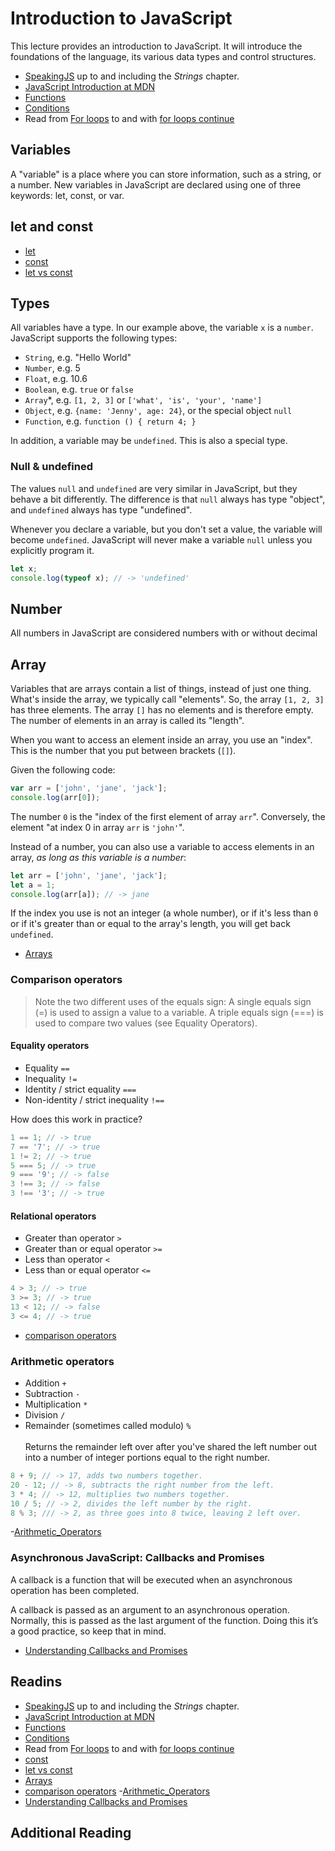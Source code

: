# Introduction to JavaScript

This lecture provides an introduction to JavaScript. It will introduce the foundations of the language, its various data types and control structures. 

- [SpeakingJS](http://speakingjs.com/es5/ch01.html) up to and including the *Strings* chapter.
- [JavaScript Introduction at MDN](https://developer.mozilla.org/en-US/docs/Web/JavaScript/Guide/Introduction)
- [Functions](http://javascript.info/function-basics)
- [Conditions](http://javascript.info/ifelse)
- Read from [For loops](http://javascript.info/while-for#the-for-loop) to and with  [for loops continue](http://javascript.info/while-for#continue)

## Variables

A "variable" is a place where you can store information, such as a string, or a number. New variables in JavaScript are declared using one of three keywords: let, const, or var.

## let and const

- [let](https://developer.mozilla.org/en-US/docs/Web/JavaScript/Reference/Statements/let)
- [const](https://developer.mozilla.org/nl/docs/Web/JavaScript/Reference/Statements/const)
- [let vs const](http://wesbos.com/let-vs-const/)

## Types

All variables have a type. In our example above, the variable `x` is a `number`. JavaScript supports the following types:

* `String`, e.g. "Hello World"
* `Number`, e.g. 5
* `Float`, e.g. 10.6
* `Boolean`, e.g. `true` or `false`
* `Array`\*, e.g. `[1, 2, 3]` or `['what', 'is', 'your', 'name']`
* `Object`, e.g. `{name: 'Jenny', age: 24}`, or the special object `null`
* `Function`, e.g. `function () { return 4; }`

In addition, a variable may be `undefined`. This is also a special type.

### Null & undefined

The values `null` and `undefined` are very similar in JavaScript, but they behave a bit differently. The difference is that `null` always has type "object", and `undefined` always has type "undefined".

Whenever you declare a variable, but you don't set a value, the variable will become `undefined`. JavaScript will never make a variable `null` unless you explicitly program it.

```js
let x;
console.log(typeof x); // -> 'undefined'
```
## Number

All numbers in JavaScript are considered numbers with or without decimal

## Array

Variables that are arrays contain a list of things, instead of just one thing. What's inside the array, we typically call "elements". So, the array `[1, 2, 3]` has three elements. The array `[]` has no elements and is therefore empty. The number of elements in an array is called its "length".

When you want to access an element inside an array, you use an "index". This is the number that you put between brackets (`[]`).

Given the following code:

```js
var arr = ['john', 'jane', 'jack'];
console.log(arr[0]);
```

The number `0` is the "index of the first element of array `arr`". Conversely, the element "at index 0 in array `arr` is `'john'`".

Instead of a number, you can also use a variable to access elements in an array, _as long as this variable is a number_:

```js
let arr = ['john', 'jane', 'jack'];
let a = 1;
console.log(arr[a]); // -> jane
```

If the index you use is not an integer (a whole number), or if it's less than `0` or if it's greater than or equal to the array's length, you will get back `undefined`.

- [Arrays](https://developer.mozilla.org/en-US/docs/Web/JavaScript/Reference/Global_Objects/Array)

### Comparison operators

> Note the two different uses of the equals sign:
> A single equals sign (=) is used to assign a value to a variable.
> A triple equals sign (===) is used to compare two values (see Equality Operators).

#### Equality operators

* Equality `==`
* Inequality `!=`
* Identity / strict equality `===`
* Non-identity / strict inequality `!==`

How does this work in practice?

```js
1 == 1; // -> true
7 == '7'; // -> true
1 != 2; // -> true
5 === 5; // -> true
9 === '9'; // -> false
3 !== 3; // -> false
3 !== '3'; // -> true
```
#### Relational operators

* Greater than operator `>`
* Greater than or equal operator `>=`
* Less than operator `<`
* Less than or equal operator `<=`

```js
4 > 3; // -> true
3 >= 3; // -> true
13 < 12; // -> false
3 <= 4; // -> true
```

- [comparison operators](https://developer.mozilla.org/en-US/docs/Web/JavaScript/Reference/Operators/Comparison_Operators)

### Arithmetic operators

* Addition `+`
* Subtraction `-`
* Multiplication `*`
* Division `/`
* Remainder (sometimes called modulo) `%`  
  <br>Returns the remainder left over after you've shared the left number out into a number of integer portions equal to the right number.

```js
8 + 9; // -> 17, adds two numbers together.
20 - 12; // -> 8, subtracts the right number from the left.
3 * 4; // -> 12, multiplies two numbers together.
10 / 5; // -> 2, divides the left number by the right.
8 % 3; /// -> 2, as three goes into 8 twice, leaving 2 left over.
```
-[Arithmetic_Operators](https://developer.mozilla.org/en-US/docs/Web/JavaScript/Reference/Operators/Arithmetic_Operators#.25_.28Modulus.29)


### Asynchronous JavaScript: Callbacks and Promises

A callback is a function that will be executed when an asynchronous operation has been completed.

A callback is passed as an argument to an asynchronous operation. Normally, this is passed as the last argument of the function. Doing this it’s a good practice, so keep that in mind. 
- [Understanding Callbacks and Promises](https://dev.to/_ferh97/understanding-callbacks-and-promises-3fd5)

## Readins
- [SpeakingJS](http://speakingjs.com/es5/ch01.html) up to and including the *Strings* chapter.
- [JavaScript Introduction at MDN](https://developer.mozilla.org/en-US/docs/Web/JavaScript/Guide/Introduction)
- [Functions](http://javascript.info/function-basics)
- [Conditions](http://javascript.info/ifelse)
- Read from [For loops](http://javascript.info/while-for#the-for-loop) to and with  [for loops continue](http://javascript.info/while-for#continue)
- [const](https://developer.mozilla.org/nl/docs/Web/JavaScript/Reference/Statements/const)
- [let vs const](http://wesbos.com/let-vs-const/)
- [Arrays](https://developer.mozilla.org/en-US/docs/Web/JavaScript/Reference/Global_Objects/Array)
- [comparison operators](https://developer.mozilla.org/en-US/docs/Web/JavaScript/Reference/Operators/Comparison_Operators)
-[Arithmetic_Operators](https://developer.mozilla.org/en-US/docs/Web/JavaScript/Reference/Operators/Arithmetic_Operators#.25_.28Modulus.29)
- [Understanding Callbacks and Promises](https://dev.to/_ferh97/understanding-callbacks-and-promises-3fd5)


## Additional Reading
